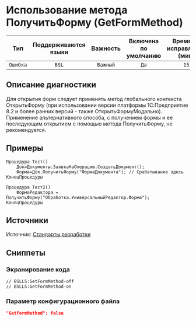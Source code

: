 # Использование метода ПолучитьФорму (GetFormMethod)

 Тип | Поддерживаются<br>языки | Важность | Включена<br>по умолчанию | Время на<br>исправление (мин) | Тэги 
 :-: | :-: | :-: | :-: | :-: | :-: 
 `Ошибка` | `BSL` | `Важный` | `Да` | `15` | `error` 

<!-- Блоки выше заполняются автоматически, не трогать -->
## Описание диагностики
<!-- Описание диагностики заполняется вручную. Необходимо понятным языком описать смысл и схему работу -->
Для открытия форм следует применять метод глобального контекста ОткрытьФорму (при использовании версии платформы 1С:Предприятие 8.2 и более ранних версий - также ОткрытьФормуМодально). 
Применение альтернативного способа, с получением формы и ее последующим открытием с помощью метода ПолучитьФорму, не рекомендуется.
## Примеры
<!-- В данном разделе приводятся примеры, на которые диагностика срабатывает, а также можно привести пример, как можно исправить ситуацию -->
```
Процедура Тест()
    Док=Документы.ЗаявкаНаОперацию.СоздатьДокумент();
    Форма=Док.ПолучитьФорму("ФормаДокумента"); // Срабатывание здесь
КонецПроцедуры
```
```
Процедура Тест2()
    ФормаРедактора = ПолучитьФорму("Обработка.УниверсальныйРедактор.Форма");
КонецПроцедуры
```

## Источники
<!-- Необходимо указывать ссылки на все источники, из которых почерпнута информация для создания диагностики -->

Источник: [Стандарты разработки](https://its.1c.ru/db/v8std/content/404/hdoc)

## Сниппеты

<!-- Блоки ниже заполняются автоматически, не трогать -->
### Экранирование кода

```bsl
// BSLLS:GetFormMethod-off
// BSLLS:GetFormMethod-on
```

### Параметр конфигурационного файла

```json
"GetFormMethod": false
```
